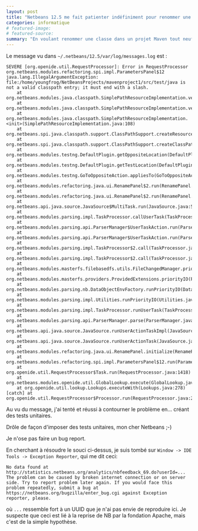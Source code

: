 ```yaml
---
layout: post
title: "Netbeans 12.5 me fait patienter indéfiniment pour renommer une classe"
categories: informatique
# featured-image: 
# featured-source: 
summary: "En voulant renommer une classe dans un projet Maven tout neuf de NB 12.5, je me heurte à une attente sans fin, qui se résout finalement aisément."
---
```


Le message vu dans `~/.netbeans/12.5/var/log/messages.log` est :

    SEVERE [org.openide.util.RequestProcessor]: Error in RequestProcessor org.netbeans.modules.refactoring.spi.impl.ParametersPanel$12
    java.lang.IllegalArgumentException: file:/home/youngfrog/NetBeansProjects/mavenproject1/src/test/java is not a valid classpath entry; it must end with a slash.
        at org.netbeans.modules.java.classpath.SimplePathResourceImplementation.verify(SimplePathResourceImplementation.java:90)
        at org.netbeans.modules.java.classpath.SimplePathResourceImplementation.verify(SimplePathResourceImplementation.java:43)
        at org.netbeans.modules.java.classpath.SimplePathResourceImplementation.<init>(SimplePathResourceImplementation.java:108)
        at org.netbeans.spi.java.classpath.support.ClassPathSupport.createResource(ClassPathSupport.java:54)
        at org.netbeans.spi.java.classpath.support.ClassPathSupport.createClassPath(ClassPathSupport.java:124)
        at org.netbeans.modules.testng.DefaultPlugin.getOppositeLocation(DefaultPlugin.java:242)
        at org.netbeans.modules.testng.DefaultPlugin.getTestLocation(DefaultPlugin.java:183)
        at org.netbeans.modules.testng.GoToOppositeAction.appliesTo(GoToOppositeAction.java:335)
        at org.netbeans.modules.refactoring.java.ui.RenamePanel$2.run(RenamePanel.java:158)
        at org.netbeans.modules.refactoring.java.ui.RenamePanel$2.run(RenamePanel.java:113)
        at org.netbeans.api.java.source.JavaSource$MultiTask.run(JavaSource.java:502)
        at org.netbeans.modules.parsing.impl.TaskProcessor.callUserTask(TaskProcessor.java:586)
        at org.netbeans.modules.parsing.api.ParserManager$UserTaskAction.run(ParserManager.java:130)
        at org.netbeans.modules.parsing.api.ParserManager$UserTaskAction.run(ParserManager.java:114)
        at org.netbeans.modules.parsing.impl.TaskProcessor$2.call(TaskProcessor.java:181)
        at org.netbeans.modules.parsing.impl.TaskProcessor$2.call(TaskProcessor.java:178)
        at org.netbeans.modules.masterfs.filebasedfs.utils.FileChangedManager.priorityIO(FileChangedManager.java:153)
        at org.netbeans.modules.masterfs.providers.ProvidedExtensions.priorityIO(ProvidedExtensions.java:335)
        at org.netbeans.modules.parsing.nb.DataObjectEnvFactory.runPriorityIO(DataObjectEnvFactory.java:118)
        at org.netbeans.modules.parsing.impl.Utilities.runPriorityIO(Utilities.java:67)
        at org.netbeans.modules.parsing.impl.TaskProcessor.runUserTask(TaskProcessor.java:178)
        at org.netbeans.modules.parsing.api.ParserManager.parse(ParserManager.java:81)
        at org.netbeans.api.java.source.JavaSource.runUserActionTaskImpl(JavaSource.java:452)
        at org.netbeans.api.java.source.JavaSource.runUserActionTask(JavaSource.java:423)
        at org.netbeans.modules.refactoring.java.ui.RenamePanel.initialize(RenamePanel.java:184)
        at org.netbeans.modules.refactoring.spi.impl.ParametersPanel$12.run(ParametersPanel.java:641)
        at org.openide.util.RequestProcessor$Task.run(RequestProcessor.java:1418)
        at org.netbeans.modules.openide.util.GlobalLookup.execute(GlobalLookup.java:45)
        at org.openide.util.lookup.Lookups.executeWith(Lookups.java:278)
    [catch] at org.openide.util.RequestProcessor$Processor.run(RequestProcessor.java:2033)

Au vu du message, j'ai tenté et réussi à contourner le problème en... créant des tests unitaires.

Drôle de façon d'imposer des tests unitaires, mon cher Netbeans ;-)

Je n'ose pas faire un bug report.

En cherchant à résoudre le souci ci-dessus, je suis tombé sur `Window -> IDE Tools -> Exception Reporter`, qui me dit ceci:

    No data found at http://statistics.netbeans.org/analytics/nbfeedback_69.do?userId=...
    The problem can be caused by broken internet connection or on server side. Try to report problem later again. If you would face this problem repeatedly, submit a bug at https://netbeans.org/bugzilla/enter_bug.cgi against Exception reporter, please.

où `...` ressemble fort à un UUID que je n'ai pas envie de reproduire ici.
Je suspecte que ceci est lié à la reprise de NB par la fondation Apache, mais c'est de la simple hypothèse.
